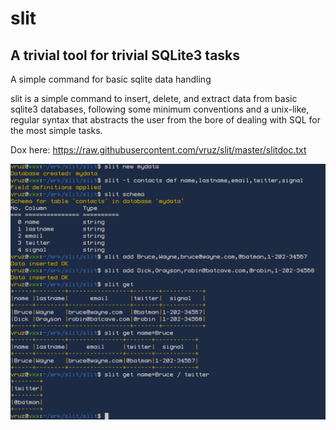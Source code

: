 # slit
## A trivial tool for trivial SQLite3 tasks

A simple command for basic sqlite data handling

slit is a simple command to insert, delete, and extract data from basic 
sqlite3 databases, following some minimum conventions and a unix-like,
regular syntax that abstracts the user from the bore of dealing with 
SQL for the most simple tasks.

Dox here:
https://raw.githubusercontent.com/vruz/slit/master/slitdoc.txt


![slit screenshot](/slit-screenshot.png)
